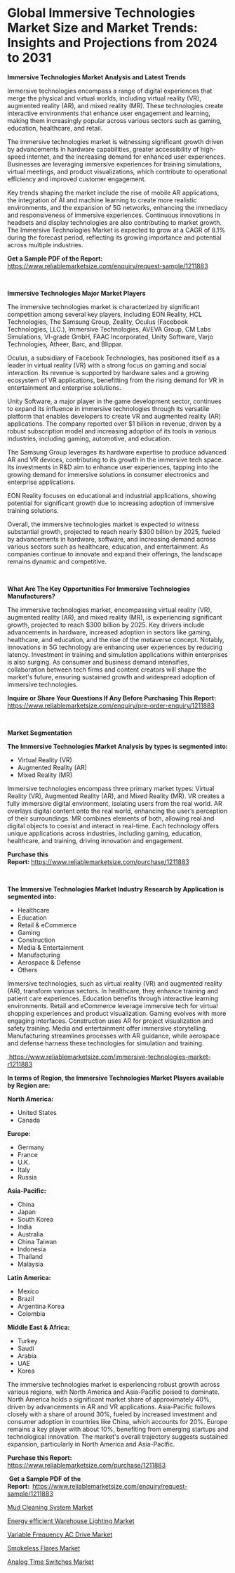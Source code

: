 <p><h1>Global Immersive Technologies Market Size and Market Trends: Insights and Projections from 2024 to 2031</h1></p><p><strong>Immersive Technologies Market Analysis and Latest Trends</strong></p>
<p><p>Immersive technologies encompass a range of digital experiences that merge the physical and virtual worlds, including virtual reality (VR), augmented reality (AR), and mixed reality (MR). These technologies create interactive environments that enhance user engagement and learning, making them increasingly popular across various sectors such as gaming, education, healthcare, and retail.</p><p>The immersive technologies market is witnessing significant growth driven by advancements in hardware capabilities, greater accessibility of high-speed internet, and the increasing demand for enhanced user experiences. Businesses are leveraging immersive experiences for training simulations, virtual meetings, and product visualizations, which contribute to operational efficiency and improved customer engagement.</p><p>Key trends shaping the market include the rise of mobile AR applications, the integration of AI and machine learning to create more realistic environments, and the expansion of 5G networks, enhancing the immediacy and responsiveness of immersive experiences. Continuous innovations in headsets and display technologies are also contributing to market growth. The Immersive Technologies Market is expected to grow at a CAGR of 8.1% during the forecast period, reflecting its growing importance and potential across multiple industries.</p></p>
<p><strong>Get a Sample PDF of the Report:&nbsp;</strong> <a href="https://www.reliablemarketsize.com/enquiry/request-sample/1211883?utm_campaign=1171&utm_medium=2&utm_source=Github&utm_content=ia&utm_term=06102024&utm_id=immersive-technologies">https://www.reliablemarketsize.com/enquiry/request-sample/1211883</a></p>
<p>&nbsp;</p>
<p><strong>Immersive Technologies Major Market Players</strong></p>
<p><p>The immersive technologies market is characterized by significant competition among several key players, including EON Reality, HCL Technologies, The Samsung Group, Zeality, Oculus (Facebook Technologies, LLC.), Immersive Technologies, AVEVA Group, CM Labs Simulations, VI-grade GmbH, FAAC Incorporated, Unity Software, Varjo Technologies, Atheer, Barc, and Blippar. </p><p>Oculus, a subsidiary of Facebook Technologies, has positioned itself as a leader in virtual reality (VR) with a strong focus on gaming and social interaction. Its revenue is supported by hardware sales and a growing ecosystem of VR applications, benefitting from the rising demand for VR in entertainment and enterprise solutions.</p><p>Unity Software, a major player in the game development sector, continues to expand its influence in immersive technologies through its versatile platform that enables developers to create VR and augmented reality (AR) applications. The company reported over $1 billion in revenue, driven by a robust subscription model and increasing adoption of its tools in various industries, including gaming, automotive, and education.</p><p>The Samsung Group leverages its hardware expertise to produce advanced AR and VR devices, contributing to its growth in the immersive tech space. Its investments in R&D aim to enhance user experiences, tapping into the growing demand for immersive solutions in consumer electronics and enterprise applications.</p><p>EON Reality focuses on educational and industrial applications, showing potential for significant growth due to increasing adoption of immersive training solutions. </p><p>Overall, the immersive technologies market is expected to witness substantial growth, projected to reach nearly $300 billion by 2025, fueled by advancements in hardware, software, and increasing demand across various sectors such as healthcare, education, and entertainment. As companies continue to innovate and expand their offerings, the landscape remains dynamic and competitive.</p></p>
<p>&nbsp;</p>
<p><strong>What Are The Key Opportunities For Immersive Technologies Manufacturers?</strong></p>
<p><p>The immersive technologies market, encompassing virtual reality (VR), augmented reality (AR), and mixed reality (MR), is experiencing significant growth, projected to reach $300 billion by 2025. Key drivers include advancements in hardware, increased adoption in sectors like gaming, healthcare, and education, and the rise of the metaverse concept. Notably, innovations in 5G technology are enhancing user experiences by reducing latency. Investment in training and simulation applications within enterprises is also surging. As consumer and business demand intensifies, collaboration between tech firms and content creators will shape the market's future, ensuring sustained growth and widespread adoption of immersive technologies.</p></p>
<p><strong>Inquire or Share Your Questions If Any Before Purchasing This Report:</strong> <a href="https://www.reliablemarketsize.com/enquiry/pre-order-enquiry/1211883?utm_campaign=1171&utm_medium=2&utm_source=Github&utm_content=ia&utm_term=06102024&utm_id=immersive-technologies">https://www.reliablemarketsize.com/enquiry/pre-order-enquiry/1211883</a></p>
<p>&nbsp;</p>
<p><strong>Market Segmentation</strong></p>
<p><strong>The Immersive Technologies Market Analysis by types is segmented into:</strong></p>
<p><ul><li>Virtual Reality (VR)</li><li>Augmented Reality (AR)</li><li>Mixed Reality (MR)</li></ul></p>
<p><p>Immersive technologies encompass three primary market types: Virtual Reality (VR), Augmented Reality (AR), and Mixed Reality (MR). VR creates a fully immersive digital environment, isolating users from the real world. AR overlays digital content onto the real world, enhancing the user’s perception of their surroundings. MR combines elements of both, allowing real and digital objects to coexist and interact in real-time. Each technology offers unique applications across industries, including gaming, education, healthcare, and training, driving innovation and engagement.</p></p>
<p><strong>Purchase this Report:&nbsp;</strong><a href="https://www.reliablemarketsize.com/purchase/1211883?utm_campaign=1171&utm_medium=2&utm_source=Github&utm_content=ia&utm_term=06102024&utm_id=immersive-technologies">https://www.reliablemarketsize.com/purchase/1211883</a></p>
<p>&nbsp;</p>
<p><strong>The Immersive Technologies Market Industry Research by Application is segmented into:</strong></p>
<p><ul><li>Healthcare</li><li>Education</li><li>Retail & eCommerce</li><li>Gaming</li><li>Construction</li><li>Media & Entertainment</li><li>Manufacturing</li><li>Aerospace & Defense</li><li>Others</li></ul></p>
<p><p>Immersive technologies, such as virtual reality (VR) and augmented reality (AR), transform various sectors. In healthcare, they enhance training and patient care experiences. Education benefits through interactive learning environments. Retail and eCommerce leverage immersive tech for virtual shopping experiences and product visualization. Gaming evolves with more engaging interfaces. Construction uses AR for project visualization and safety training. Media and entertainment offer immersive storytelling. Manufacturing streamlines processes with AR guidance, while aerospace and defense harness these technologies for simulation and training.</p></p>
<p><a href="https://www.reliablemarketsize.com/immersive-technologies-market-r1211883?utm_campaign=1171&utm_medium=2&utm_source=Github&utm_content=ia&utm_term=06102024&utm_id=immersive-technologies">&nbsp;https://www.reliablemarketsize.com/immersive-technologies-market-r1211883</a></p>
<p><strong>In terms of Region, the Immersive Technologies Market Players available by Region are:</strong></p>
<p>
    <p> <strong> North America: </strong>
        <ul>
            <li>United States</li>
            <li>Canada</li>
        </ul>
        </p> 
    <p> <strong> Europe: </strong>
        <ul>
            <li>Germany</li>
            <li>France</li>
            <li>U.K.</li>
            <li>Italy</li>
            <li>Russia</li>
        </ul>
        </p> 
    <p> <strong> Asia-Pacific: </strong>
        <ul>
            <li>China</li>
            <li>Japan</li>
            <li>South Korea</li>
            <li>India</li>
            <li>Australia</li>
            <li>China Taiwan</li>
            <li>Indonesia</li>
            <li>Thailand</li>
            <li>Malaysia</li>
        </ul>
        </p> 
    <p> <strong> Latin America: </strong>
        <ul>
            <li>Mexico</li>
            <li>Brazil</li>
            <li>Argentina Korea</li>
            <li>Colombia</li>
        </ul>
        </p> 
    <p> <strong> Middle East & Africa: </strong>
        <ul>
            <li>Turkey</li>
            <li>Saudi</li>
            <li>Arabia</li>
            <li>UAE</li>
            <li>Korea</li>
        </ul>
    </p>
    </p>
<p><p>The immersive technologies market is experiencing robust growth across various regions, with North America and Asia-Pacific poised to dominate. North America holds a significant market share of approximately 40%, driven by advancements in AR and VR applications. Asia-Pacific follows closely with a share of around 30%, fueled by increased investment and consumer adoption in countries like China, which accounts for 20%. Europe remains a key player with about 10%, benefiting from emerging startups and technological innovation. The market's overall trajectory suggests sustained expansion, particularly in North America and Asia-Pacific.</p></p>
<p><strong>Purchase this Report: </strong><a href="https://www.reliablemarketsize.com/purchase/1211883?utm_campaign=1171&utm_medium=2&utm_source=Github&utm_content=ia&utm_term=06102024&utm_id=immersive-technologies">https://www.reliablemarketsize.com/purchase/1211883</a></p>
<p>&nbsp;<strong>Get a Sample PDF of the Report:&nbsp;&nbsp;</strong><a href="https://www.reliablemarketsize.com/enquiry/request-sample/1211883?utm_campaign=1171&utm_medium=2&utm_source=Github&utm_content=ia&utm_term=06102024&utm_id=immersive-technologies">https://www.reliablemarketsize.com/enquiry/request-sample/1211883</a></p>
<p><strong></strong></p>
<p><p><a href="https://www.linkedin.com/pulse/mud-cleaning-system-market-innovations-trends-comprehensive-lndsc?utm_campaign=1171&utm_medium=2&utm_source=Github&utm_content=ia&utm_term=06102024&utm_id=immersive-technologies">Mud Cleaning System Market</a></p><p><a href="https://issuu.com/reportprime-2/docs/energy-efficient-warehouse-lighting_c4771b76aeb497?utm_campaign=1171&utm_medium=2&utm_source=Github&utm_content=ia&utm_term=06102024&utm_id=immersive-technologies">Energy efficient Warehouse Lighting Market</a></p><p><a href="https://www.linkedin.com/pulse/variable-frequency-ac-drive-industry-sector-market-dynamics-qjpue?utm_campaign=1171&utm_medium=2&utm_source=Github&utm_content=ia&utm_term=06102024&utm_id=immersive-technologies">Variable Frequency AC Drive Market</a></p><p><a href="https://www.linkedin.com/pulse/insights-smokeless-flares-market-players-size-geographical-bnlxc?utm_campaign=1171&utm_medium=2&utm_source=Github&utm_content=ia&utm_term=06102024&utm_id=immersive-technologies">Smokeless Flares Market</a></p><p><a href="https://issuu.com/reportprime-2/docs/analog-time-switches-market-size-20_c1796c34217c94?utm_campaign=1171&utm_medium=2&utm_source=Github&utm_content=ia&utm_term=06102024&utm_id=immersive-technologies">Analog Time Switches Market</a></p></p>
